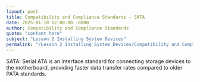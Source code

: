 ```yaml
---
layout: post
title: Compatibility and Compliance Standards - SATA
date: 2025-01-10 12:00:00 -0000
author: Compatibility and Compliance Standards
quote: "content here"
subject: "Lesson 2 Installing System Devices"
permalink: "/Lesson 2 Installing System Devices/Compatibility and Compliance Standards/Compatibility and Compliance Standards - SATA"
---
```


SATA: Serial ATA is an interface standard for connecting storage devices to the motherboard, providing faster data transfer rates compared to older PATA standards.
